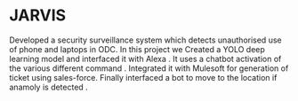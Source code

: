 # JARVIS



Developed a security surveillance system which detects unauthorised use of phone and laptops in ODC.
In this project we Created a YOLO deep learning model and interfaced it with Alexa .
It uses a chatbot activation of the various different command .
Integrated it with Mulesoft for generation of ticket using sales-force.
Finally interfaced a bot to move to the location if anamoly is detected .

